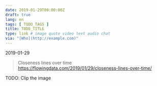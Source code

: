 ```yaml
---
date: 2019-01-29T00:00:00Z
draft: true
lang: en
tags: [ TODO_TAGS ]
title: TODO_TITLE
type: link # image quote video text audio chat
via: "[Who](http://example.com)"
---
```



2019-01-29

> Closeness lines over time
https://flowingdata.com/2019/01/29/closeness-lines-over-time/

TODO: Clip the image
